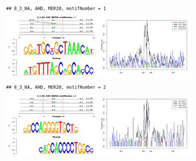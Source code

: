 

```
## 8_3_NA, AHD, MER20, motifNumber = 1
```

![plot of chunk motifPValues](figure/motifPValues-1.png) 

```
## 8_3_NA, AHD, MER20, motifNumber = 2
```

![plot of chunk motifPValues](figure/motifPValues-2.png) 
  
